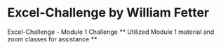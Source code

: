 # Excel-Challenge by William Fetter
Excel-Challenge - Module 1 Challenge
** Utilized Module 1 material and zoom classes for assistance **
